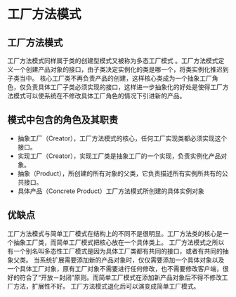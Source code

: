 # 工厂方法模式

## 工厂方法模式
工厂方法模式同样属于类的创建型模式又被称为多态工厂模式 。工厂方法模式定义一个创建产品对象的接口，由子类决定实例化的类是哪一个，将类实例化推迟到子类当中。
核心工厂类不再负责产品的创建，这样核心类成为一个抽象工厂角色，仅负责具体工厂子类必须实现的接口，这样进一步抽象化的好处是使得工厂方法模式可以使系统在不修改具体工厂角色的情况下引进新的产品。
## 模式中包含的角色及其职责

- 抽象工厂（Creator），工厂方法模式的核心，任何工厂实现类都必须实现这个接口。
- 实现工厂（Creator），实现工厂类是抽象工厂的一个实现，负责实例化产品对象。
- 抽象（Product），所创建的所有对象的父类，它负责描述所有实例所共有的公共接口。
- 具体产品（Concrete Product）工厂方法模式所创建的具体实例对象

## 优缺点
工厂方法模式与简单工厂模式在结构上的不同不是很明显。工厂方法类的核心是一个抽象工厂类，而简单工厂模式把核心放在一个具体类上。
工厂方法模式之所以有一个别名叫多态性工厂模式是因为具体工厂类都有共同的接口，或者有共同的抽象父类。
当系统扩展需要添加新的产品对象时，仅仅需要添加一个具体对象以及一个具体工厂对象，原有工厂对象不需要进行任何修改，也不需要修改客户端，很好的符合了“开放－封闭”原则。而简单工厂模式在添加新产品对象后不得不修改工厂方法，扩展性不好。
工厂方法模式退化后可以演变成简单工厂模式。